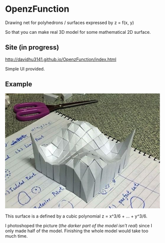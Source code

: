 OpenzFunction
=============

Drawing net for polyhedrons / surfaces expressed by z = f(x, y)

So that you can make real 3D model for some mathematical 2D surface.

Site (in progress)
------------------

http://davidhu3141.github.io/OpenzFunction/index.html

Simple UI provided.

Example
-------

![](https://raw.githubusercontent.com/davidhu3141/OpenzFunction/master/Sample/Faked.jpg)

This surface is a defined by a cubic polynomial z = x^3/6 + ... + y^3/6.

I photoshoped the picture (*the darker part of the model isn't real*) since I only made half of the model. Finishing the whole model would take too much time. 
